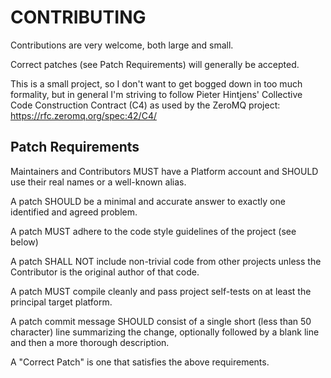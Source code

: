 # CONTRIBUTING

Contributions are very welcome, both large and small.

Correct patches (see Patch Requirements) will generally be accepted.

This is a small project, so I don't want to get bogged down in too much formality, but in general I'm striving to follow Pieter Hintjens' Collective Code Construction Contract (C4) as used by the ZeroMQ project: https://rfc.zeromq.org/spec:42/C4/

## Patch Requirements

Maintainers and Contributors MUST have a Platform account and SHOULD use their real names or a well-known alias.

A patch SHOULD be a minimal and accurate answer to exactly one identified and agreed problem.

A patch MUST adhere to the code style guidelines of the project (see below)

A patch SHALL NOT include non-trivial code from other projects unless the Contributor is the original author of that code.

A patch MUST compile cleanly and pass project self-tests on at least the principal target platform.

A patch commit message SHOULD consist of a single short (less than 50 character) line summarizing the change, optionally followed by a blank line and then a more thorough description.

A "Correct Patch" is one that satisfies the above requirements.